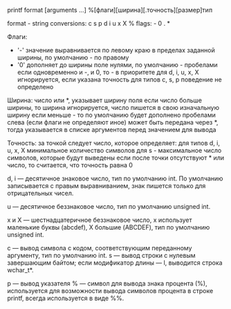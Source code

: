 printf format [arguments ...]
%[флаги][ширина][.точность][размер]тип

format - string 
conversions: c s p d i u x X %
flags: - 0 . *


Флаги:
- '-' 
    значение выравнивается по левому краю в пределах заданной ширины, по умолчанию - по правому
- '0'
    дополняет до ширины поле нулями, по умолчанию - пробелами
    если одновременно и -, и 0, то - в приоритете
    для d, i, u, x, X игнорируется, если указана точность
    для типов c, s, p поведение не определено

Ширина:
    число или *, указывает ширину поля
    если число больше ширины, то ширина игнорируется, число пишется в свою изначальную ширину
    если меньше - то по умолчанию будет дополнено пробелами слева (если флаги не определяют иное)
    может быть передана через *, тогда указывается в списке аргументов перед значением для вывода

Точность:
    за точкой следует число, которое определяет:
        для типов d, i, u, x, X минимальное количество символов
        для s - максимальное число символов, которые будут выведены
    если после точки отсутствуют * или число, то считается, что точность равна 0

d, i — десятичное знаковое число, тип по умолчанию int. По умолчанию записывается с правым выравниванием, знак пишется только для отрицательных чисел. 

u — десятичное беззнаковое число, тип по умолчанию unsigned int.

x и X — шестнадцатеричное беззнаковое число, x использует маленькие буквы (abcdef), X большие (ABCDEF), тип по умолчанию unsigned int.

c — вывод символа с кодом, соответствующим переданному аргументу, тип по умолчанию int.
s — вывод строки с нулевым завершающим байтом; если модификатор длины — l, выводится строка wchar_t*.

p — вывод указателя
% — символ для вывода знака процента (%), используется для возможности вывода символов процента в строке printf, всегда используется в виде %%.